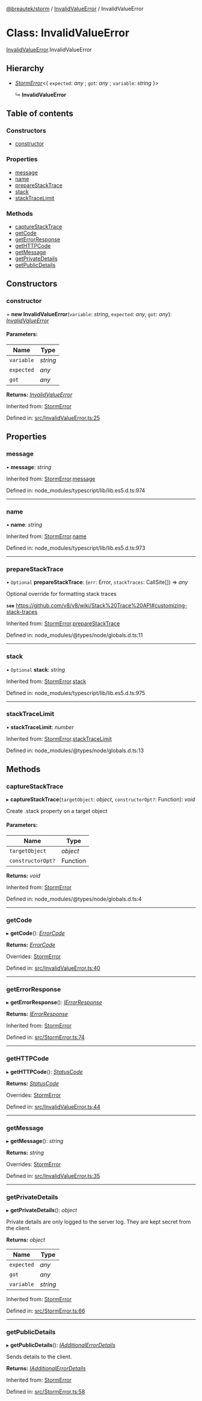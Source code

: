 [@breautek/storm](../README.md) / [InvalidValueError](../modules/invalidvalueerror.md) / InvalidValueError

# Class: InvalidValueError

[InvalidValueError](../modules/invalidvalueerror.md).InvalidValueError

## Hierarchy

* [*StormError*](stormerror.stormerror-1.md)<{ `expected`: *any* ; `got`: *any* ; `variable`: *string*  }\>

  ↳ **InvalidValueError**

## Table of contents

### Constructors

- [constructor](invalidvalueerror.invalidvalueerror-1.md#constructor)

### Properties

- [message](invalidvalueerror.invalidvalueerror-1.md#message)
- [name](invalidvalueerror.invalidvalueerror-1.md#name)
- [prepareStackTrace](invalidvalueerror.invalidvalueerror-1.md#preparestacktrace)
- [stack](invalidvalueerror.invalidvalueerror-1.md#stack)
- [stackTraceLimit](invalidvalueerror.invalidvalueerror-1.md#stacktracelimit)

### Methods

- [captureStackTrace](invalidvalueerror.invalidvalueerror-1.md#capturestacktrace)
- [getCode](invalidvalueerror.invalidvalueerror-1.md#getcode)
- [getErrorResponse](invalidvalueerror.invalidvalueerror-1.md#geterrorresponse)
- [getHTTPCode](invalidvalueerror.invalidvalueerror-1.md#gethttpcode)
- [getMessage](invalidvalueerror.invalidvalueerror-1.md#getmessage)
- [getPrivateDetails](invalidvalueerror.invalidvalueerror-1.md#getprivatedetails)
- [getPublicDetails](invalidvalueerror.invalidvalueerror-1.md#getpublicdetails)

## Constructors

### constructor

\+ **new InvalidValueError**(`variable`: *string*, `expected`: *any*, `got`: *any*): [*InvalidValueError*](invalidvalueerror.invalidvalueerror-1.md)

#### Parameters:

Name | Type |
------ | ------ |
`variable` | *string* |
`expected` | *any* |
`got` | *any* |

**Returns:** [*InvalidValueError*](invalidvalueerror.invalidvalueerror-1.md)

Inherited from: [StormError](stormerror.stormerror-1.md)

Defined in: [src/InvalidValueError.ts:25](https://github.com/breautek/storm/blob/d383af9/src/InvalidValueError.ts#L25)

## Properties

### message

• **message**: *string*

Inherited from: [StormError](stormerror.stormerror-1.md).[message](stormerror.stormerror-1.md#message)

Defined in: node_modules/typescript/lib/lib.es5.d.ts:974

___

### name

• **name**: *string*

Inherited from: [StormError](stormerror.stormerror-1.md).[name](stormerror.stormerror-1.md#name)

Defined in: node_modules/typescript/lib/lib.es5.d.ts:973

___

### prepareStackTrace

• `Optional` **prepareStackTrace**: (`err`: Error, `stackTraces`: CallSite[]) => *any*

Optional override for formatting stack traces

**`see`** https://github.com/v8/v8/wiki/Stack%20Trace%20API#customizing-stack-traces

Inherited from: [StormError](stormerror.stormerror-1.md).[prepareStackTrace](stormerror.stormerror-1.md#preparestacktrace)

Defined in: node_modules/@types/node/globals.d.ts:11

___

### stack

• `Optional` **stack**: *string*

Inherited from: [StormError](stormerror.stormerror-1.md).[stack](stormerror.stormerror-1.md#stack)

Defined in: node_modules/typescript/lib/lib.es5.d.ts:975

___

### stackTraceLimit

• **stackTraceLimit**: *number*

Inherited from: [StormError](stormerror.stormerror-1.md).[stackTraceLimit](stormerror.stormerror-1.md#stacktracelimit)

Defined in: node_modules/@types/node/globals.d.ts:13

## Methods

### captureStackTrace

▸ **captureStackTrace**(`targetObject`: *object*, `constructorOpt?`: Function): *void*

Create .stack property on a target object

#### Parameters:

Name | Type |
------ | ------ |
`targetObject` | *object* |
`constructorOpt?` | Function |

**Returns:** *void*

Inherited from: [StormError](stormerror.stormerror-1.md)

Defined in: node_modules/@types/node/globals.d.ts:4

___

### getCode

▸ **getCode**(): [*ErrorCode*](../enums/errorcode.errorcode-1.md)

**Returns:** [*ErrorCode*](../enums/errorcode.errorcode-1.md)

Overrides: [StormError](stormerror.stormerror-1.md)

Defined in: [src/InvalidValueError.ts:40](https://github.com/breautek/storm/blob/d383af9/src/InvalidValueError.ts#L40)

___

### getErrorResponse

▸ **getErrorResponse**(): [*IErrorResponse*](../interfaces/stormerror.ierrorresponse.md)

**Returns:** [*IErrorResponse*](../interfaces/stormerror.ierrorresponse.md)

Inherited from: [StormError](stormerror.stormerror-1.md)

Defined in: [src/StormError.ts:74](https://github.com/breautek/storm/blob/d383af9/src/StormError.ts#L74)

___

### getHTTPCode

▸ **getHTTPCode**(): [*StatusCode*](../enums/statuscode.statuscode-1.md)

**Returns:** [*StatusCode*](../enums/statuscode.statuscode-1.md)

Overrides: [StormError](stormerror.stormerror-1.md)

Defined in: [src/InvalidValueError.ts:44](https://github.com/breautek/storm/blob/d383af9/src/InvalidValueError.ts#L44)

___

### getMessage

▸ **getMessage**(): *string*

**Returns:** *string*

Overrides: [StormError](stormerror.stormerror-1.md)

Defined in: [src/InvalidValueError.ts:35](https://github.com/breautek/storm/blob/d383af9/src/InvalidValueError.ts#L35)

___

### getPrivateDetails

▸ **getPrivateDetails**(): *object*

Private details are only logged to the server log.
They are kept secret from the client.

**Returns:** *object*

Name | Type |
------ | ------ |
`expected` | *any* |
`got` | *any* |
`variable` | *string* |

Inherited from: [StormError](stormerror.stormerror-1.md)

Defined in: [src/StormError.ts:66](https://github.com/breautek/storm/blob/d383af9/src/StormError.ts#L66)

___

### getPublicDetails

▸ **getPublicDetails**(): [*IAdditionalErrorDetails*](../interfaces/stormerror.iadditionalerrordetails.md)

Sends details to the client.

**Returns:** [*IAdditionalErrorDetails*](../interfaces/stormerror.iadditionalerrordetails.md)

Inherited from: [StormError](stormerror.stormerror-1.md)

Defined in: [src/StormError.ts:58](https://github.com/breautek/storm/blob/d383af9/src/StormError.ts#L58)
